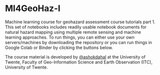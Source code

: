 # Ml4GeoHaz-I
Machine learning course for geohazard assessment course tutorials part 1.
This set of notebooks includes readily usable notebook documents for natural hazard mapping using multiple remote sensing and machine learning approaches.
To run things, you can either use your own servers/machines by downloading the repository or you can run things in Google Colab or Binder by clicking the buttons below.


The course material is developed by [@ashokdahal](https://github.com/ashokdahal) at the University of Twente, Faculty of Geo-Information Science and Earth Observation (ITC), University of Twente. 
